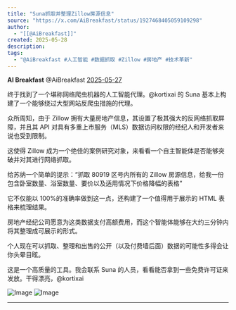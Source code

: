 ```yaml
---
title: "Suna抓取并整理Zillow房源信息"
source: "https://x.com/AiBreakfast/status/1927468405059109298"
author:
  - "[[@AiBreakfast]]"
created: 2025-05-28
description:
tags:
  - "@AiBreakfast #人工智能 #数据抓取 #Zillow #房地产 #技术革新"
---
```

**AI Breakfast** @AiBreakfast [2025-05-27](https://x.com/AiBreakfast/status/1927468405059109298)

  
终于找到了一个堪称网络爬虫机器的人工智能代理。@kortixai 的 Suna 基本上构建了一个能够绕过大型网站反爬虫措施的代理。

众所周知，由于 Zillow 拥有大量房地产信息，其设置了极其强大的反网络抓取屏障，并且其 API 对具有多重上市服务（MLS）数据访问权限的经纪人和开发者来说也受到限制。

这使得 Zillow 成为一个绝佳的案例研究对象，来看看一个自主智能体是否能够突破并对其进行网络抓取。

给苏纳一个简单的提示：“抓取 80919 区号内所有的 Zillow 房源信息，给我一份包含卧室数量、浴室数量、要价以及适用情况下价格降幅的表格”

它不仅能以 100%的准确率做到这一点，还构建了一个值得用于展示的 HTML 表格来梳理结果。

房地产经纪公司愿意为这类数据支付高额费用，而这个智能体能够在大约三分钟内将其整理成可展示的形式。

个人现在可以抓取、整理和出售的公开（以及付费墙后面）数据的可能性多得会让你头晕目眩。

这是一个高质量的工具。我会联系 Suna 的人员，看看能否拿到一些免费许可证来发放。干得漂亮，@kortixai

![Image](https://pbs.twimg.com/media/Gr-tII-XUAAeWTy?format=jpg&name=large) ![Image](https://pbs.twimg.com/media/Gr-tXvDWYAA8NvR?format=png&name=large)

---
